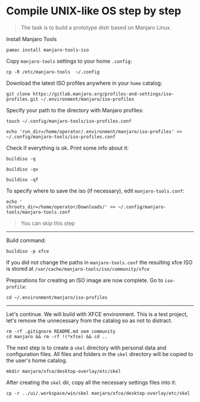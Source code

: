 # Compile UNIX-like OS step by step

> The task is to build a prototype distr based on Manjaro Linux.

Install Manjaro Tools

```
pamac install manjaro-tools-iso
```

Copy `manjaro-tools` settings to your home `.config`:

```
cp -R /etc/manjaro-tools  ~/.config
```

Download the latest ISO profiles anywhere in your `home` catalog:

```
git clone https://gitlab.manjaro.org/profiles-and-settings/iso-profiles.git ~/.environment/manjaro/iso-profiles
```

Specify your path to the directory with Manjaro profiles:

```
touch ~/.config/manjaro-tools/iso-profiles.conf
```

```
echo 'run_dir=/home/operator/.environment/manjaro/iso-profiles' >> ~/.config/manjaro-tools/iso-profiles.conf
```

Check if everything is ok. Print some info about it:

```
buildiso -q
```

```
buildiso -qv
```

```
buildiso -qf
```

To specify where to save the iso (if necessary), edit `manjaro-tools.conf`:

```
echo '
chroots_dir=/home/operator/Downloads/' >> ~/.config/manjaro-tools/manjaro-tools.conf
```

> You can skip this step

---

Build command:

```
buildiso -p xfce
```

If you did not change the paths in `manjaro-tools.conf` the resulting xfce ISO is stored at `/var/cache/manjaro-tools/iso/community/xfce`

Preparations for creating an ISO image are now complete. Go to `iso-profile`:

```
cd ~/.environment/manjaro/iso-profiles
```

---

Let's continue. We will build with XFCE environment. This is a test project, let's remove the unnecessary from the catalog so as not to distract.

```
rm -rf .gitignore README.md oem community
cd manjaro && rm -rf !(*xfce) && cd ..
```

The next step is to create a `skel` directory with personal data and configuration files. All files and folders in the `skel` directory will be copied to the user's home catalog.

```
mkdir manjaro/xfce/desktop-overlay/etc/skel
```

After creating the `skel` dir, copy all the necessary settings files into it:

```
cp -r ../ui/.workspace/win/skel manjaro/xfce/desktop-overlay/etc/skel
```